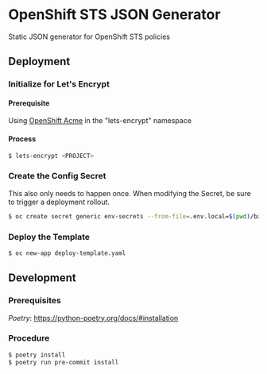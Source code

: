 # OpenShift STS JSON Generator

Static JSON generator for OpenShift STS policies


## Deployment

### Initialize for Let's Encrypt

#### Prerequisite

Using [OpenShift Acme](https://github.com/tnozicka/openshift-acme) in the "lets-encrypt" namespace

#### Process

```bash
$ lets-encrypt <PROJECT>
```

### Create the Config Secret

This also only needs to happen once. When modifying the Secret, be sure to trigger a deployment rollout.

```bash
$ oc create secret generic env-secrets --from-file=.env.local=$(pwd)/backend/.env.prod
```

### Deploy the Template

```bash
$ oc new-app deploy-template.yaml
```

## Development

### Prerequisites

_Poetry_: https://python-poetry.org/docs/#installation 

### Procedure

```bash
$ poetry install
$ poetry run pre-commit install
```
